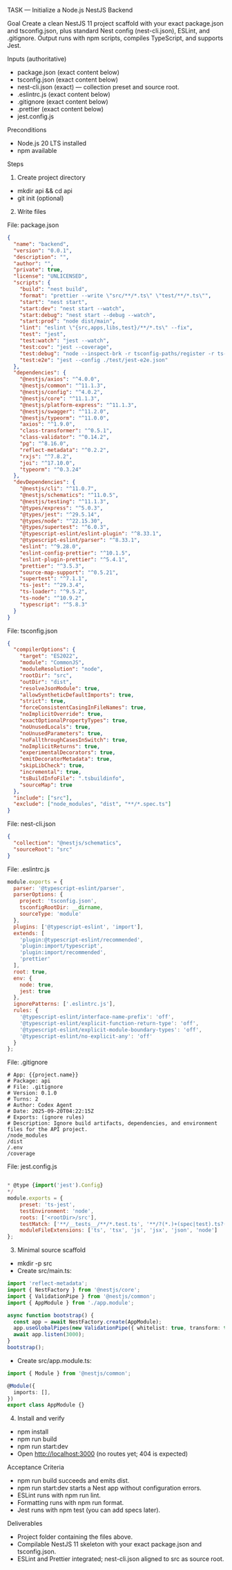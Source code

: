 TASK — Initialize a Node.js NestJS Backend 

Goal
Create a clean NestJS 11 project scaffold with your exact package.json and tsconfig.json, plus standard Nest config (nest-cli.json), ESLint, and .gitignore. Output runs with npm scripts, compiles TypeScript, and supports Jest.

Inputs (authoritative)

* package.json (exact content below)
* tsconfig.json (exact content below)
* nest-cli.json (exact) — collection preset and source root.&#x20;
* .eslintrc.js (exact content below)
* .gitignore (exact content below)
* .prettier (exact content below)
* jest.config.js

Preconditions

* Node.js 20 LTS installed
* npm available

Steps

1. Create project directory

* mkdir api && cd api
* git init (optional)

2. Write files

File: package.json

```json
{
  "name": "backend",
  "version": "0.0.1",
  "description": "",
  "author": "",
  "private": true,
  "license": "UNLICENSED",
  "scripts": {
    "build": "nest build",
    "format": "prettier --write \"src/**/*.ts\" \"test/**/*.ts\"",
    "start": "nest start",
    "start:dev": "nest start --watch",
    "start:debug": "nest start --debug --watch",
    "start:prod": "node dist/main",
    "lint": "eslint \"{src,apps,libs,test}/**/*.ts\" --fix",
    "test": "jest",
    "test:watch": "jest --watch",
    "test:cov": "jest --coverage",
    "test:debug": "node --inspect-brk -r tsconfig-paths/register -r ts-node/register node_modules/.bin/jest --runInBand",
    "test:e2e": "jest --config ./test/jest-e2e.json"
  },
  "dependencies": {
    "@nestjs/axios": "^4.0.0",
    "@nestjs/common": "^11.1.3",
    "@nestjs/config": "^4.0.2",
    "@nestjs/core": "^11.1.3",
    "@nestjs/platform-express": "^11.1.3",
    "@nestjs/swagger": "^11.2.0",
    "@nestjs/typeorm": "^11.0.0",
    "axios": "^1.9.0",
    "class-transformer": "^0.5.1",
    "class-validator": "^0.14.2",
    "pg": "^8.16.0",
    "reflect-metadata": "^0.2.2",
    "rxjs": "^7.8.2",
    "joi": "^17.10.0",
    "typeorm": "^0.3.24"
  },
  "devDependencies": {
    "@nestjs/cli": "^11.0.7",
    "@nestjs/schematics": "^11.0.5",
    "@nestjs/testing": "^11.1.3",
    "@types/express": "^5.0.3",
    "@types/jest": "^29.5.14",
    "@types/node": "^22.15.30",
    "@types/supertest": "^6.0.3",
    "@typescript-eslint/eslint-plugin": "^8.33.1",
    "@typescript-eslint/parser": "^8.33.1",
    "eslint": "^9.28.0",
    "eslint-config-prettier": "^10.1.5",
    "eslint-plugin-prettier": "^5.4.1",
    "prettier": "^3.5.3",
    "source-map-support": "^0.5.21",
    "supertest": "^7.1.1",
    "ts-jest": "^29.3.4",
    "ts-loader": "^9.5.2",
    "ts-node": "^10.9.2",
    "typescript": "^5.8.3"
  }
}
```

File: tsconfig.json

```json
{
  "compilerOptions": {
    "target": "ES2022",
    "module": "CommonJS",
    "moduleResolution": "node",
    "rootDir": "src",
    "outDir": "dist",
    "resolveJsonModule": true,
    "allowSyntheticDefaultImports": true,
    "strict": true,
    "forceConsistentCasingInFileNames": true,
    "noImplicitOverride": true,
    "exactOptionalPropertyTypes": true,
    "noUnusedLocals": true,
    "noUnusedParameters": true,
    "noFallthroughCasesInSwitch": true,
    "noImplicitReturns": true,
    "experimentalDecorators": true,
    "emitDecoratorMetadata": true,
    "skipLibCheck": true,
    "incremental": true,
    "tsBuildInfoFile": ".tsbuildinfo",
    "sourceMap": true
  },
  "include": ["src"],
  "exclude": ["node_modules", "dist", "**/*.spec.ts"]
}
```

File: nest-cli.json

```json
{
  "collection": "@nestjs/schematics",
  "sourceRoot": "src"
}
```



File: .eslintrc.js

```js
module.exports = {
  parser: '@typescript-eslint/parser',
  parserOptions: {
    project: 'tsconfig.json',
    tsconfigRootDir: __dirname,
    sourceType: 'module'
  },
  plugins: ['@typescript-eslint', 'import'],
  extends: [
    'plugin:@typescript-eslint/recommended',
    'plugin:import/typescript',
    'plugin:import/recommended',
    'prettier'
  ],
  root: true,
  env: {
    node: true,
    jest: true
  },
  ignorePatterns: ['.eslintrc.js'],
  rules: {
    '@typescript-eslint/interface-name-prefix': 'off',
    '@typescript-eslint/explicit-function-return-type': 'off',
    '@typescript-eslint/explicit-module-boundary-types': 'off',
    '@typescript-eslint/no-explicit-any': 'off'
  }
};
```

File: .gitignore

```
# App: {{project.name}}
# Package: api
# File: .gitignore
# Version: 0.1.0
# Turns: 2
# Author: Codex Agent
# Date: 2025-09-20T04:22:15Z
# Exports: (ignore rules)
# Description: Ignore build artifacts, dependencies, and environment files for the API project.
/node_modules
/dist
/.env
/coverage
```

File: jest.config.js

```javascript

* @type {import('jest').Config}
*/
module.exports = {
    preset: 'ts-jest',
    testEnvironment: 'node',
    roots: ['<rootDir>/src'],
    testMatch: ['**/__tests__/**/*.test.ts', '**/?(*.)+(spec|test).ts?(x)'],
    moduleFileExtensions: ['ts', 'tsx', 'js', 'jsx', 'json', 'node']
};
```

3. Minimal source scaffold

* mkdir -p src
* Create src/main.ts:

```ts
import 'reflect-metadata';
import { NestFactory } from '@nestjs/core';
import { ValidationPipe } from '@nestjs/common';
import { AppModule } from './app.module';

async function bootstrap() {
  const app = await NestFactory.create(AppModule);
  app.useGlobalPipes(new ValidationPipe({ whitelist: true, transform: true }));
  await app.listen(3000);
}
bootstrap();
```

* Create src/app.module.ts:

```ts
import { Module } from '@nestjs/common';

@Module({
  imports: [],
})
export class AppModule {}
```

4. Install and verify

* npm install
* npm run build
* npm run start\:dev
* Open [http://localhost:3000](http://localhost:3000) (no routes yet; 404 is expected)

Acceptance Criteria

* npm run build succeeds and emits dist.
* npm run start\:dev starts a Nest app without configuration errors.
* ESLint runs with npm run lint.
* Formatting runs with npm run format.
* Jest runs with npm test (you can add specs later).

Deliverables

* Project folder containing the files above.
* Compilable NestJS 11 skeleton with your exact package.json and tsconfig.json.
* ESLint and Prettier integrated; nest-cli.json aligned to src as source root.&#x20;


